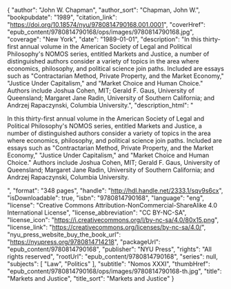 {
  "author": "John W. Chapman",
  "author_sort": "Chapman, John W.",
  "bookpubdate": "1989",
  "citation_link": "https://doi.org/10.18574/nyu/9780814790168.001.0001",
  "coverHref": "epub_content/9780814790168/ops/images/9780814790168.jpg",
  "coverage": "New York",
  "date": "1989-01-01",
  "description": "In this thirty-first annual volume in the American Society of Legal and Political Philosophy's NOMOS series, entitled Markets and Justice, a number of distinguished authors consider a variety of topics in the area where economics, philosophy, and political science join paths.  Included are essays such as \"Contractarian Method, Private Property, and the Market Economy,\" \"Justice Under Capitalism,\" and \"Market Choice and Human Choice.\" Authors include Joshua Cohen, MIT; Gerald F. Gaus, University of Queensland; Margaret Jane Radin, University of Southern California; and Andrzej Rapaczynski, Columbia University.",
  "description_html": "<p>In this thirty-first annual volume in the American Society of Legal and Political Philosophy's NOMOS series, entitled Markets and Justice, a number of distinguished authors consider a variety of topics in the area where economics, philosophy, and political science join paths.  Included are essays such as \"Contractarian Method, Private Property, and the Market Economy,\" \"Justice Under Capitalism,\" and \"Market Choice and Human Choice.\" Authors include Joshua Cohen, MIT; Gerald F. Gaus, University of Queensland; Margaret Jane Radin, University of Southern California; and Andrzej Rapaczynski, Columbia University.</p>",
  "format": "348 pages",
  "handle": "http://hdl.handle.net/2333.1/sqv9s6cx",
  "isDownloadable": true,
  "isbn": "9780814790168",
  "language": "eng",
  "license": "Creative Commons Attribution-NonCommercial-ShareAlike 4.0 International License",
  "license_abbreviation": "CC BY-NC-SA",
  "license_icon": "https://i.creativecommons.org/l/by-nc-sa/4.0/80x15.png",
  "license_link": "https://creativecommons.org/licenses/by-nc-sa/4.0/",
  "nyu_press_website_buy_the_book_url": "https://nyupress.org/9780814714218",
  "packageUrl": "epub_content/9780814790168",
  "publisher": "NYU Press",
  "rights": "All rights reserved",
  "rootUrl": "epub_content/9780814790168",
  "series": null,
  "subjects": [
    "Law",
    "Politics"
  ],
  "subtitle": "Nomos XXXI",
  "thumbHref": "epub_content/9780814790168/ops/images/9780814790168-th.jpg",
  "title": "Markets and Justice",
  "title_sort": "Markets and Justice"
}
